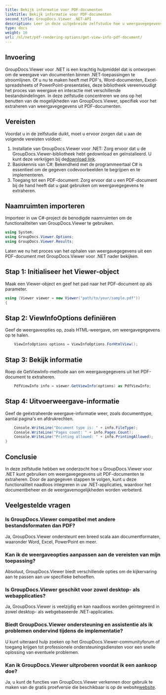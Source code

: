 ```yaml
---
title: Bekijk informatie voor PDF-documenten
linktitle: Bekijk informatie voor PDF-documenten
second_title: GroupDocs.Viewer .NET-API
description: Leer in deze uitgebreide zelfstudie hoe u weergavegegevens uit PDF-documenten kunt extraheren met GroupDocs.Viewer voor .NET.
type: docs
weight: 16
url: /nl/net/pdf-rendering-options/get-view-info-pdf-document/
---
```

## Invoering
GroupDocs.Viewer voor .NET is een krachtig hulpmiddel dat is ontworpen om de weergave van documenten binnen .NET-toepassingen te stroomlijnen. Of u nu te maken heeft met PDF's, Word-documenten, Excel-spreadsheets of PowerPoint-presentaties, deze bibliotheek vereenvoudigt het proces van weergave en interactie met verschillende bestandsindelingen. In deze zelfstudie concentreren we ons op het benutten van de mogelijkheden van GroupDocs.Viewer, specifiek voor het extraheren van weergavegegevens uit PDF-documenten.
## Vereisten
Voordat u in de zelfstudie duikt, moet u ervoor zorgen dat u aan de volgende vereisten voldoet:
1.  Installatie van GroupDocs.Viewer voor .NET: Zorg ervoor dat u de GroupDocs.Viewer-bibliotheek hebt gedownload en geïnstalleerd. U kunt deze verkrijgen bij de[download link](https://releases.groupdocs.com/viewer/net/).   
2. Basiskennis van C#: Bekendheid met de programmeertaal C# is essentieel om de gegeven codevoorbeelden te begrijpen en te implementeren.
3. Toegang tot een PDF-document: Zorg ervoor dat u een PDF-document bij de hand heeft dat u gaat gebruiken om weergavegegevens te extraheren.

## Naamruimten importeren
Importeer in uw C#-project de benodigde naamruimten om de functionaliteiten van GroupDocs.Viewer te gebruiken.

```csharp
using System;
using GroupDocs.Viewer.Options;
using GroupDocs.Viewer.Results;
```


Laten we nu het proces van het ophalen van weergavegegevens uit een PDF-document met GroupDocs.Viewer voor .NET nader bekijken.
## Stap 1: Initialiseer het Viewer-object
Maak een Viewer-object en geef het pad naar het PDF-document op als parameter.
```csharp
using (Viewer viewer = new Viewer("path/to/your/sample.pdf"))
{
```
## Stap 2: ViewInfoOptions definiëren
Geef de weergaveopties op, zoals HTML-weergave, om weergavegegevens op te halen.
```csharp
	ViewInfoOptions options = ViewInfoOptions.ForHtmlView();
```
## Stap 3: Bekijk informatie
Roep de GetViewInfo-methode aan om weergavegegevens uit het PDF-document te extraheren.
```csharp
	PdfViewInfo info = viewer.GetViewInfo(options) as PdfViewInfo;
```
## Stap 4: Uitvoerweergave-informatie
Geef de geëxtraheerde weergave-informatie weer, zoals documenttype, aantal pagina's en afdrukrechten.
```csharp
	Console.WriteLine("Document type is: " + info.FileType);
	Console.WriteLine("Pages count: " + info.Pages.Count);
	Console.WriteLine("Printing allowed: " + info.PrintingAllowed);
}
```

## Conclusie
In deze zelfstudie hebben we onderzocht hoe u GroupDocs.Viewer voor .NET kunt gebruiken om weergavegegevens uit PDF-documenten te extraheren. Door de aangegeven stappen te volgen, kunt u deze functionaliteit naadloos integreren in uw .NET-applicaties, waardoor het documentbeheer en de weergavemogelijkheden worden verbeterd.
## Veelgestelde vragen
### Is GroupDocs.Viewer compatibel met andere bestandsformaten dan PDF?
Ja, GroupDocs.Viewer ondersteunt een breed scala aan documentformaten, waaronder Word, Excel, PowerPoint en meer.
### Kan ik de weergaveopties aanpassen aan de vereisten van mijn toepassing?
Absoluut, GroupDocs.Viewer biedt verschillende opties om de kijkervaring aan te passen aan uw specifieke behoeften.
### Is GroupDocs.Viewer geschikt voor zowel desktop- als webapplicaties?
Ja, GroupDocs.Viewer is veelzijdig en kan naadloos worden geïntegreerd in zowel desktop- als webgebaseerde .NET-applicaties.
### Biedt GroupDocs.Viewer ondersteuning en assistentie als ik problemen ondervind tijdens de implementatie?
U kunt uiteraard hulp zoeken op het GroupDocs.Viewer-communityforum of toegang krijgen tot professionele ondersteuningsdiensten voor een snelle oplossing van eventuele problemen.
### Kan ik GroupDocs.Viewer uitproberen voordat ik een aankoop doe?
 Ja, u kunt de functies van GroupDocs.Viewer verkennen door gebruik te maken van de gratis proefversie die beschikbaar is op de website[website](https://purchase.groupdocs.com/buy).